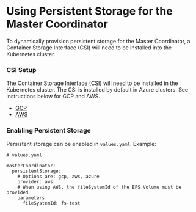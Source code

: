 # Using Persistent Storage for the Master Coordinator

To dynamically provision persistent storage for the Master Coordinator,
a Container Storage Interface (CSI) will need to be installed into the Kubernetes cluster.

### CSI Setup
The Container Storage Interface (CSI) will need to be installed in the Kubernetes cluster. The CSI is installed by
default in Azure clusters. See instructions below for GCP and AWS.
* [GCP](https://cloud.google.com/kubernetes-engine/docs/how-to/persistent-volumes/gce-pd-csi-driver#enabling_the_on_an_existing_cluster)
* [AWS](https://docs.aws.amazon.com/eks/latest/userguide/efs-csi.html)

### Enabling Persistent Storage
Persistent storage can be enabled in `values.yaml`. Example:
```
# values.yaml

masterCoordinator:
  persistentStorage:
    # Options are: gcp, aws, azure
    provider: aws
    # When using AWS, the fileSystemId of the EFS Volume must be provided
    parameters:
      fileSystemId: fs-test
```
